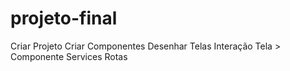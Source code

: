 # projeto-final
Criar Projeto
Criar Componentes
Desenhar Telas
Interação Tela > Componente
Services
Rotas
